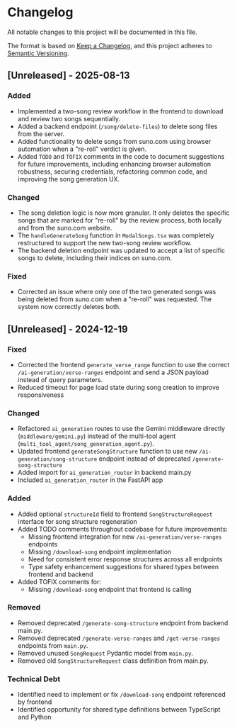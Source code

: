 # Changelog

All notable changes to this project will be documented in this file.

The format is based on [Keep a Changelog](https://keepachangelog.com/en/1.0.0/),
and this project adheres to [Semantic Versioning](https://semver.org/spec/v2.0.0.html).

## [Unreleased] - 2025-08-13

### Added
- Implemented a two-song review workflow in the frontend to download and review two songs sequentially.
- Added a backend endpoint (`/song/delete-files`) to delete song files from the server.
- Added functionality to delete songs from suno.com using browser automation when a "re-roll" verdict is given.
- Added `TODO` and `TOFIX` comments in the code to document suggestions for future improvements, including enhancing browser automation robustness, securing credentials, refactoring common code, and improving the song generation UX.

### Changed
- The song deletion logic is now more granular. It only deletes the specific songs that are marked for "re-roll" by the review process, both locally and from the suno.com website.
- The `handleGenerateSong` function in `ModalSongs.tsx` was completely restructured to support the new two-song review workflow.
- The backend deletion endpoint was updated to accept a list of specific songs to delete, including their indices on suno.com.

### Fixed
- Corrected an issue where only one of the two generated songs was being deleted from suno.com when a "re-roll" was requested. The system now correctly deletes both.

## [Unreleased] - 2024-12-19

### Fixed
- Corrected the frontend `generate_verse_range` function to use the correct `/ai-generation/verse-ranges` endpoint and send a JSON payload instead of query parameters.
- Reduced timeout for page load state during song creation to improve responsiveness

### Changed
- Refactored `ai_generation` routes to use the Gemini middleware directly (`middleware/gemini.py`) instead of the multi-tool agent (`multi_tool_agent/song_generation_agent.py`).
- Updated frontend `generateSongStructure` function to use new `/ai-generation/song-structure` endpoint instead of deprecated `/generate-song-structure`
- Added import for `ai_generation_router` in backend main.py
- Included `ai_generation_router` in the FastAPI app

### Added
- Added optional `structureId` field to frontend `SongStructureRequest` interface for song structure regeneration
- Added TODO comments throughout codebase for future improvements:
  - Missing frontend integration for new `/ai-generation/verse-ranges` endpoints
  - Missing `/download-song` endpoint implementation
  - Need for consistent error response structures across all endpoints
  - Type safety enhancement suggestions for shared types between frontend and backend
- Added TOFIX comments for:
  - Missing `/download-song` endpoint that frontend is calling

### Removed
- Removed deprecated `/generate-song-structure` endpoint from backend main.py.
- Removed deprecated `/generate-verse-ranges` and `/get-verse-ranges` endpoints from `main.py`.
- Removed unused `SongRequest` Pydantic model from `main.py`.
- Removed old `SongStructureRequest` class definition from main.py.

### Technical Debt
- Identified need to implement or fix `/download-song` endpoint referenced by frontend
- Identified opportunity for shared type definitions between TypeScript and Python

